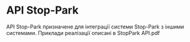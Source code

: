 <h1> API Stop-Park</h1>
<p>API Stop-Park призначене для інтеграції системи Stop-Park з іншими системами. Приклади реалізації описані в StopPark API.pdf </p>
